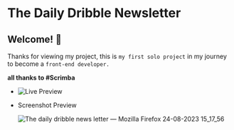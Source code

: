 # The Daily Dribble Newsletter

## Welcome! 👋

Thanks for viewing my project, this is `my first solo project` in my journey to become a `front-end developer.`

**all thanks to #Scrimba**

* ![Live Preview]("https://aesthetic-tiramisu-b5f873.netlify.app/")

* Screenshot Preview

  ![The daily dribble news letter — Mozilla Firefox 24-08-2023 15_17_56](https://github.com/MrSandeepSharma/The-Daily-Dribble-Newsletter/assets/142038020/b8897d9a-5aa3-4384-a76b-6b5f1967544f)


